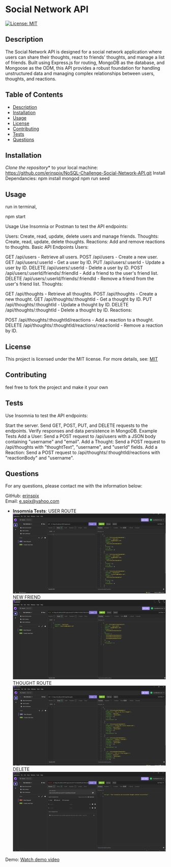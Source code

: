 # Social Network API

[![License: MIT](https://img.shields.io/badge/License-MIT-yellow.svg)](https://opensource.org/licenses/MIT)

## Description
The Social Network API is designed for a social network application where users can share their thoughts, react to friends' thoughts, and manage a list of friends. Built using Express.js for routing, MongoDB as the database, and Mongoose as the ODM, this API provides a robust foundation for handling unstructured data and managing complex relationships between users, thoughts, and reactions.

## Table of Contents

- [Description](#description)
- [Installation](#installation)
- [Usage](#usage)
- [License](#license)
- [Contributing](#contributing)
- [Tests](#tests)
- [Questions](#questions)

## Installation

*Clone the repository** to your local machine:
https://github.com/erinspix/NoSQL-Challenge-Social-Network-API.git
Install Dependancies:
npm install
mongod
npm run seed
## Usage
run in terminal,

npm start


Usage
Use Insomnia or Postman to test the API endpoints:

Users: Create, read, update, delete users and manage friends.
Thoughts: Create, read, update, delete thoughts.
Reactions: Add and remove reactions to thoughts.
Basic API Endpoints
Users:

GET /api/users - Retrieve all users.
POST /api/users - Create a new user.
GET /api/users/:userId - Get a user by ID.
PUT /api/users/:userId - Update a user by ID.
DELETE /api/users/:userId - Delete a user by ID.
POST /api/users/:userId/friends/:friendId - Add a friend to the user's friend list.
DELETE /api/users/:userId/friends/:friendId - Remove a friend from the user's friend list.
Thoughts:

GET /api/thoughts - Retrieve all thoughts.
POST /api/thoughts - Create a new thought.
GET /api/thoughts/:thoughtId - Get a thought by ID.
PUT /api/thoughts/:thoughtId - Update a thought by ID.
DELETE /api/thoughts/:thoughtId - Delete a thought by ID.
Reactions:

POST /api/thoughts/:thoughtId/reactions - Add a reaction to a thought.
DELETE /api/thoughts/:thoughtId/reactions/:reactionId - Remove a reaction by ID.
## License

This project is licensed under the MIT license.
For more details, see: [MIT](https://opensource.org/licenses/MIT)

## Contributing

 feel free to fork the project and make it your own
## Tests

Use Insomnia to test the API endpoints:

Start the server.
Send GET, POST, PUT, and DELETE requests to the endpoints.
Verify responses and data persistence in MongoDB.
Example Tests
Add a User: Send a POST request to /api/users with a JSON body containing "username" and "email".
Add a Thought: Send a POST request to /api/thoughts with "thoughtText", "username", and "userId" fields.
Add a Reaction: Send a POST request to /api/thoughts/:thoughtId/reactions with "reactionBody" and "username".

## Questions

For any questions, please contact me with the information below:

GitHub: [erinspix](https://github.com/erinspix)  
Email: e.spix@yahoo.com

- **Insomnia Tests**:
USER ROUTE
 ![User Route](./Insomnia-images/user-routes.png)
NEW FRIEND
 ![New Friend](./Insomnia-images/new-friend.png)
THOUGHT ROUTE
 ![Thought Route](./Insomnia-images/thought-route.png)
DELETE
 ![BALETED](./Insomnia-images/user-delete.png)



Demo:
[Watch demo video]()
